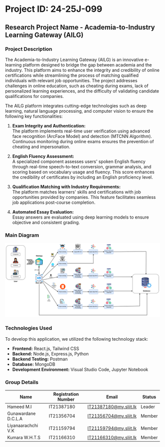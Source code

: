 
# Project ID: 24-25J-099

## Research Project Name - Academia-to-Industry Learning Gateway (AILG)

### Project Description

The Academia-to-Industry Learning Gateway (AILG) is an innovative e-learning platform designed to bridge the gap between academia and the industry. This platform aims to enhance the integrity and credibility of online certifications while streamlining the process of matching qualified individuals with relevant job opportunities. The project addresses challenges in online education, such as cheating during exams, lack of personalized learning experiences, and the difficulty of validating candidate qualifications for companies.

The AILG platform integrates cutting-edge technologies such as deep learning, natural language processing, and computer vision to ensure the following key functionalities:

1. **Exam Integrity and Authentication:**  
   The platform implements real-time user verification using advanced face recognition (ArcFace Model) and detection (MTCNN Algorithm). Continuous monitoring during online exams ensures the prevention of cheating and impersonation.

2. **English Fluency Assessment:**  
   A specialized component assesses users' spoken English fluency through real-time speech-to-text conversion, grammar analysis, and scoring based on vocabulary usage and fluency. This score enhances the credibility of certificates by including an English proficiency level.

3. **Qualification Matching with Industry Requirements:**  
   The platform matches learners' skills and certifications with job opportunities provided by companies. This feature facilitates seamless job applications post-course completion.

4. **Automated Essay Evaluation:**  
   Essay answers are evaluated using deep learning models to ensure objective and consistent grading.

### Main Diagram

![System Architecture Diagram](https://github.com/Mohamed-Inthisham/aigl-backend/blob/0b24290439803a37f7be49c94c78fd31ec1531e8/Picture1.png)

### Technologies Used

To develop this application, we utilized the following technology stack:

- **Frontend:** React.js, Tailwind CSS  
- **Backend:** Node.js, Express.js, Python  
- **Backend Testing:** Postman 
- **Database:** MongoDB
- **Development Environment:** Visual Studio Code, Jupyter Notebook

### Group Details

| Name                 | Registration Number | Email                     | Status   |
|----------------------|---------------------|---------------------------|----------|
| Hameed M.I           | IT21387180          | IT21387180@my.sliit.lk    | Leader   |
| Gunawardane D.C.L.A  | IT21356704          | IT21356704@my.sliit.lk    | Member   |
| Liyanaarachchi V.K   | IT21159794          | IT21159794@my.sliit.lk    | Member   |
| Kumara W.H.T.S       | IT21166310          | IT21166310@my.sliit.lk    | Member   |
